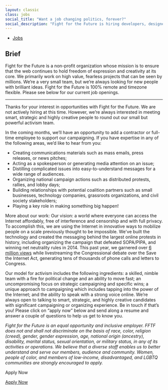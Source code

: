 ```yaml
---
layout: classic
class: jobs
social_title: "Want a job changing politics, forever?"
social_description: "Fight for the Future is hiring developers, designers, activists/lobbyists, and product managers to build longshot campaigns that tackle the most pressing issues in the world. Work from anywhere."
---
```

* [Jobs](#)


## Brief

Fight for the Future is a non-profit organization whose mission is to ensure that the web continues to hold freedom of expression and creativity at its core. We primarily work on high value, fearless projects that can be seen by millions. We’re a very small team, but we’re always looking for new people with brilliant ideas. Fight for the Future is 100% remote and timezone flexible. Please see below for our current job openings.
***

Thanks for your interest in opportunities with Fight for the Future. We are not actively hiring at this time.  However, we’re always interested in meeting smart, strategic and highly creative people to round out our small but powerful activism team. 

In the coming months, we’ll have an opportunity to add a contractor or full-time employee to support our campaigning. If you have expertise in any of the following areas, we’d like to hear from you: 
* Creating communications materials such as mass emails, press releases, or news pitches;
* Acting as a spokesperson or generating media attention on an issue;
* Distilling complicated issues into easy-to-understand messages for a wide range of audiences.
* Organizing national campaign actions such as distributed protests, rallies, and lobby days;
* Building relationships with potential coalition partners such as small businesses, technology companies, grassroots organizations, and civil society stakeholders;
* Playing a key role in making something big happen!

More about our work:
Our vision: a world where everyone can access the Internet affordably, free of interference and censorship and with full privacy. To accomplish this, we are using the Internet in innovative ways to mobilize people on a scale previously thought to be impossible. We've built the technology and created the messaging behind the largest online protests in history, including organizing the campaign that defeated SOPA/PIPA, and winning net neutrality rules in 2014. This past year, we garnered over [6 million views](https://www.twitch.tv/fight_for_the_future) while livestreaming the Congressional debate over the Save the Internet Act, generating tens of thousands of phone calls and letters to Congress.

Our model for activism includes the following ingredients: a skilled, nimble team with a fire for political change and an ability to move fast; an uncompromising focus on strategic campaigning and specific wins; a unique approach to campaigning which includes tapping into the power of the Internet; and the ability to speak with a strong voice online.
We’re always open to talking to smart, strategic, and highly creative candidates with significant campaigning or organizing experience. Be in touch if that’s you! Please click on “apply now” below and send along a resume and answer a couple of questions to help us get to know you.

<i style="font-style:italic">Fight for the Future is an equal opportunity and inclusive employer. FFTF does not and shall not discriminate on the basis of race, color, religion (creed), gender, gender expression, age, national origin (ancestry), disability, marital status, sexual orientation, or military status, in any of its activities or operations. We believe that a diverse staff enables us to better understand and serve our members, audience and community. Women, people of color, and members of low-income, disadvantaged, and LGBTQ communities are strongly encouraged to apply.</i>

<script type="text/javascript" src="//app.jazz.co/widgets/buttons/create/fightforthefuture/XsR5P4Bvcg" ></script>Apply Now</a>

<a href="https://fightforthefuture.applytojob.com/apply/pHzbj8m6yX/Campaign-Director" class="btn" target="_blank">Apply Now</a>







